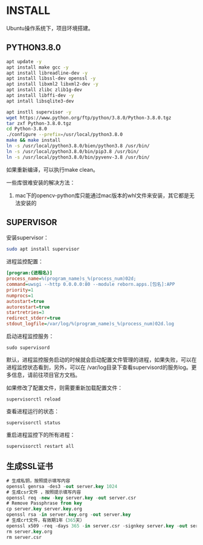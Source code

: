 # INSTALL

Ubuntu操作系统下，项目环境搭建。

## PYTHON3.8.0

```bash
apt update -y
apt install make gcc -y
apt install libreadline-dev -y
apt install libssl-dev openssl -y
apt install libxml2 libxml2-dev -y
apt install zlibc zlib1g-dev
apt install libffi-dev -y
apt intall libsqlite3-dev

apt instll supervisor -y
wget https://www.python.org/ftp/python/3.8.0/Python-3.8.0.tgz
tar zxf Python-3.8.0.tgz
cd Python-3.8.0
./configure --prefix=/usr/local/python3.8.0
make && make install
ln -s /usr/local/python3.8.0/bien/python3.8 /usr/bin/
ln -s /usr/local/python3.8.0/bin/pip3.8 /usr/bin/
ln -s /usr/local/python3.8.0/bin/pyvenv-3.8 /usr/bin/
```

如果重新编译，可以执行make clean。

一些库很难安装的解决方法：
1. mac下的opencv-python库只能通过mac版本的whl文件来安装，其它都是无法安装的

## SUPERVISOR

安装supervisor：
```bash
sudo apt install supervisor
```

进程监控配置：
```ini
[program:{进程名}]
process_name=%(program_name)s_%(process_num)02d;
command=uwsgi --http 0.0.0.0:80 --module reborn.apps.[包名]:APP
priority=1
numprocs=1
autostart=true
autorestart=true
startretries=3
redirect_stderr=true
stdout_logfile=/var/log/%(program_name)s_%(process_num)02d.log
```

启动进程监控服务：
```
sudo supervisord
```

默认，进程监控服务启动的时候就会启动配置文件管理的进程，如果失败，可以在进程监控状态看到，另外，可以在
/var/log目录下查看supervisord的服务log。更多信息，请前往项目官方文档。

如果修改了配置文件，则需要重新加载配置文件：
```
supervisorctl reload
```

查看进程运行的状态：
```
supervisorctl status
```

重启进程监控下的所有进程：
```
supervisorctl restart all
```

## 生成SSL证书

```sql
# 生成私钥，按照提示填写内容
openssl genrsa -des3 -out server.key 1024
# 生成csr文件 ，按照提示填写内容
openssl req -new -key server.key -out server.csr
# Remove Passphrase from key
cp server.key server.key.org 
openssl rsa -in server.key.org -out server.key
# 生成crt文件，有效期1年（365天）
openssl x509 -req -days 365 -in server.csr -signkey server.key -out server.crt
rm server.key.org
rm server.csr
```